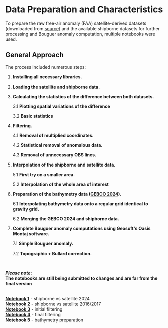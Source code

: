 # Data Preparation and Characteristics

To prepare the raw free-air anomaly (FAA) satellite-derived datasets (downloaded from [source](https://topex.ucsd.edu/pub/global_grav_1min_SWOT/)) and the available shipborne datasets for further processing and Bouguer anomaly computation, multiple notebooks were used.

## General Approach

The process included numerous steps:

1. **Installing all necessary libraries.**

2. **Loading the satellite and shipborne data.**
  
3. **Calculating the statistics of the difference between both datasets.**  

   3.1 **Plotting spatial variations of the difference**
   
   3.2 **Basic statistics**
   
4. **Filtering.**

   4.1 **Removal of multiplied coordinates.**
   
   4.2 **Statistical removal of anomalous data.**
   
   4.3 **Removal of unnecessary OBS lines.**

5. **Interpolation of the shipborne and satellite data.**
   
   5.1 **First try on a smaller area.**
   
   5.2 **Interpolation of the whole area of interest**

6. **Preparation of the bathymetry data ([GEBCO 2024](https://www.gebco.net/data-products/gridded-bathymetry-data)).**

   6.1 **Interpolating bathymetry data onto a regular grid identical to gravity grid.**
   
   6.2 **Merging the GEBCO 2024 and shipborne data.**

7. **Complete Bouguer anomaly computations using Geosoft's Oasis Montaj software.**

   7.1 **Simple Bouguer anomaly.**
   
   7.2 **Topographic + Bullard correction.**

<br>

**_Please note_:  
The notebooks are still being submitted to changes and are far from the final version**  
<br>

**[Notebook 1](M2_gravity.ipynb)** - shipborne vs satellite 2024  
**[Notebook 2](M2_2016_2017.ipynb)** - shipborne vs satellite 2016/2017  
**[Notebook 3](M2_gravity_filtering-with_OBS.ipynb)** - initial filtering  
**[Notebook 4](M2_gravity_filtering_no_OBS.ipynb)** - final filtering  
**[Notebook 5](M2_bathymetry.ipynb)** - bathymetry preparation  
